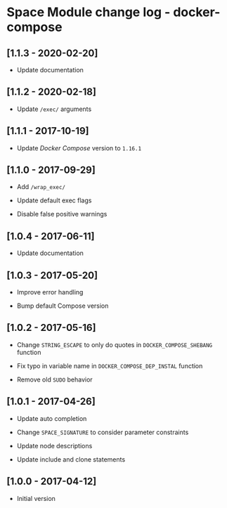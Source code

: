 # Space Module change log - docker-compose

## [1.1.3 - 2020-02-20]

* Update documentation


## [1.1.2 - 2020-02-18]

* Update `/exec/` arguments


## [1.1.1 - 2017-10-19]

* Update _Docker Compose_ version to `1.16.1`


## [1.1.0 - 2017-09-29]

+ Add `/wrap_exec/`

* Update default exec flags

- Disable false positive warnings


## [1.0.4 - 2017-06-11]

* Update documentation


## [1.0.3 - 2017-05-20]

* Improve error handling

* Bump default Compose version


## [1.0.2 - 2017-05-16]

* Change `STRING_ESCAPE` to only do quotes in `DOCKER_COMPOSE_SHEBANG` function

* Fix typo in variable name in `DOCKER_COMPOSE_DEP_INSTAL` function

- Remove old `SUDO` behavior


## [1.0.1 - 2017-04-26]

* Update auto completion

* Change `SPACE_SIGNATURE` to consider parameter constraints

* Update node descriptions

* Update include and clone statements


## [1.0.0 - 2017-04-12]

+ Initial version
